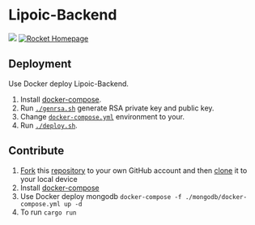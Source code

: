 # Lipoic-Backend
[![](https://img.shields.io/github/license/Lipoic/Lipoic-Frontend.svg)](LICENSE)
[![Rocket Homepage](https://img.shields.io/badge/web-rocket.rs-red.svg?style=flat&label=https&colorB=d33847)](https://rocket.rs)

## Deployment
Use Docker deploy Lipoic-Backend.
1. Install [docker-compose](https://docs.docker.com/compose/install/).
2. Run [`./genrsa.sh`](./genrsa.sh) generate RSA private key and public key.
3. Change [`docker-compose.yml`](./docker-compose.yml) environment to your.
4. Run [`./deploy.sh`](./deploy.sh).

## Contribute
1. [Fork](https://docs.github.com/en/get-started/quickstart/fork-a-repo) this [repository](https://github.com/Lipoic/Lipoic-Server) to your own GitHub account and then [clone](https://docs.github.com/en/repositories/creating-and-managing-repositories/cloning-a-repository) it to your local device
2. Install [docker-compose](https://docs.docker.com/compose/install/)
3. Use Docker deploy mongodb `docker-compose -f ./mongodb/docker-compose.yml up -d`
4. To run `cargo run`